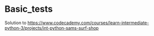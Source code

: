# Basic_tests

Solution to https://www.codecademy.com/courses/learn-intermediate-python-3/projects/int-python-sams-surf-shop
